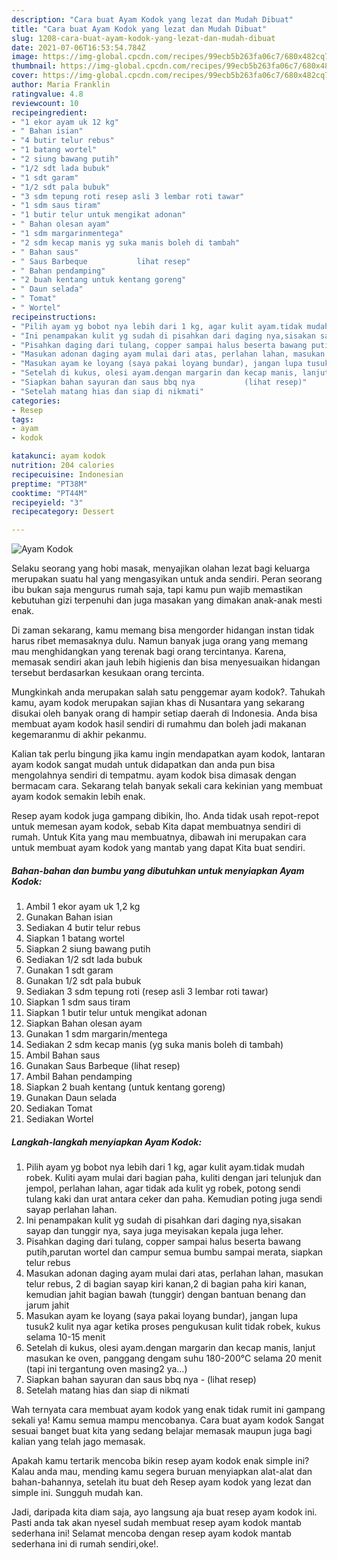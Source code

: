 ```yaml
---
description: "Cara buat Ayam Kodok yang lezat dan Mudah Dibuat"
title: "Cara buat Ayam Kodok yang lezat dan Mudah Dibuat"
slug: 1208-cara-buat-ayam-kodok-yang-lezat-dan-mudah-dibuat
date: 2021-07-06T16:53:54.784Z
image: https://img-global.cpcdn.com/recipes/99ecb5b263fa06c7/680x482cq70/ayam-kodok-foto-resep-utama.jpg
thumbnail: https://img-global.cpcdn.com/recipes/99ecb5b263fa06c7/680x482cq70/ayam-kodok-foto-resep-utama.jpg
cover: https://img-global.cpcdn.com/recipes/99ecb5b263fa06c7/680x482cq70/ayam-kodok-foto-resep-utama.jpg
author: Maria Franklin
ratingvalue: 4.8
reviewcount: 10
recipeingredient:
- "1 ekor ayam uk 12 kg"
- " Bahan isian"
- "4 butir telur rebus"
- "1 batang wortel"
- "2 siung bawang putih"
- "1/2 sdt lada bubuk"
- "1 sdt garam"
- "1/2 sdt pala bubuk"
- "3 sdm tepung roti resep asli 3 lembar roti tawar"
- "1 sdm saus tiram"
- "1 butir telur untuk mengikat adonan"
- " Bahan olesan ayam"
- "1 sdm margarinmentega"
- "2 sdm kecap manis yg suka manis boleh di tambah"
- " Bahan saus"
- " Saus Barbeque           lihat resep"
- " Bahan pendamping"
- "2 buah kentang untuk kentang goreng"
- " Daun selada"
- " Tomat"
- " Wortel"
recipeinstructions:
- "Pilih ayam yg bobot nya lebih dari 1 kg, agar kulit ayam.tidak mudah robek. Kuliti ayam mulai dari bagian paha, kuliti dengan jari telunjuk dan jempol, perlahan lahan, agar tidak ada kulit yg robek, potong sendi tulang kaki dan urat antara ceker dan paha. Kemudian poting juga sendi sayap perlahan lahan."
- "Ini penampakan kulit yg sudah di pisahkan dari daging nya,sisakan sayap dan tunggir nya, saya juga meyisakan kepala juga leher."
- "Pisahkan daging dari tulang, copper sampai halus beserta bawang putih,parutan wortel dan campur semua bumbu sampai merata, siapkan telur rebus"
- "Masukan adonan daging ayam mulai dari atas, perlahan lahan, masukan telur rebus, 2 di bagian sayap kiri kanan,2 di bagian paha kiri kanan, kemudian jahit bagian bawah (tunggir) dengan bantuan benang dan jarum jahit"
- "Masukan ayam ke loyang (saya pakai loyang bundar), jangan lupa tusuk2 kulit nya agar ketika proses pengukusan kulit tidak robek, kukus selama 10-15 menit"
- "Setelah di kukus, olesi ayam.dengan margarin dan kecap manis, lanjut masukan ke oven, panggang dengam suhu 180-200°C selama 20 menit (tapi ini tergantung oven masing2 ya...)"
- "Siapkan bahan sayuran dan saus bbq nya           (lihat resep)"
- "Setelah matang hias dan siap di nikmati"
categories:
- Resep
tags:
- ayam
- kodok

katakunci: ayam kodok 
nutrition: 204 calories
recipecuisine: Indonesian
preptime: "PT38M"
cooktime: "PT44M"
recipeyield: "3"
recipecategory: Dessert

---
```



![Ayam Kodok](https://img-global.cpcdn.com/recipes/99ecb5b263fa06c7/680x482cq70/ayam-kodok-foto-resep-utama.jpg)

Selaku seorang yang hobi masak, menyajikan olahan lezat bagi keluarga merupakan suatu hal yang mengasyikan untuk anda sendiri. Peran seorang ibu bukan saja mengurus rumah saja, tapi kamu pun wajib memastikan kebutuhan gizi terpenuhi dan juga masakan yang dimakan anak-anak mesti enak.

Di zaman  sekarang, kamu memang bisa mengorder hidangan instan tidak harus ribet memasaknya dulu. Namun banyak juga orang yang memang mau menghidangkan yang terenak bagi orang tercintanya. Karena, memasak sendiri akan jauh lebih higienis dan bisa menyesuaikan hidangan tersebut berdasarkan kesukaan orang tercinta. 



Mungkinkah anda merupakan salah satu penggemar ayam kodok?. Tahukah kamu, ayam kodok merupakan sajian khas di Nusantara yang sekarang disukai oleh banyak orang di hampir setiap daerah di Indonesia. Anda bisa membuat ayam kodok hasil sendiri di rumahmu dan boleh jadi makanan kegemaranmu di akhir pekanmu.

Kalian tak perlu bingung jika kamu ingin mendapatkan ayam kodok, lantaran ayam kodok sangat mudah untuk didapatkan dan anda pun bisa mengolahnya sendiri di tempatmu. ayam kodok bisa dimasak dengan bermacam cara. Sekarang telah banyak sekali cara kekinian yang membuat ayam kodok semakin lebih enak.

Resep ayam kodok juga gampang dibikin, lho. Anda tidak usah repot-repot untuk memesan ayam kodok, sebab Kita dapat membuatnya sendiri di rumah. Untuk Kita yang mau membuatnya, dibawah ini merupakan cara untuk membuat ayam kodok yang mantab yang dapat Kita buat sendiri.

<!--inarticleads1-->

##### Bahan-bahan dan bumbu yang dibutuhkan untuk menyiapkan Ayam Kodok:

1. Ambil 1 ekor ayam uk 1,2 kg
1. Gunakan  Bahan isian
1. Sediakan 4 butir telur rebus
1. Siapkan 1 batang wortel
1. Siapkan 2 siung bawang putih
1. Sediakan 1/2 sdt lada bubuk
1. Gunakan 1 sdt garam
1. Gunakan 1/2 sdt pala bubuk
1. Sediakan 3 sdm tepung roti (resep asli 3 lembar roti tawar)
1. Siapkan 1 sdm saus tiram
1. Siapkan 1 butir telur untuk mengikat adonan
1. Siapkan  Bahan olesan ayam
1. Gunakan 1 sdm margarin/mentega
1. Sediakan 2 sdm kecap manis (yg suka manis boleh di tambah)
1. Ambil  Bahan saus
1. Gunakan  Saus Barbeque           (lihat resep)
1. Ambil  Bahan pendamping
1. Siapkan 2 buah kentang (untuk kentang goreng)
1. Gunakan  Daun selada
1. Sediakan  Tomat
1. Sediakan  Wortel




<!--inarticleads2-->

##### Langkah-langkah menyiapkan Ayam Kodok:

1. Pilih ayam yg bobot nya lebih dari 1 kg, agar kulit ayam.tidak mudah robek. Kuliti ayam mulai dari bagian paha, kuliti dengan jari telunjuk dan jempol, perlahan lahan, agar tidak ada kulit yg robek, potong sendi tulang kaki dan urat antara ceker dan paha. Kemudian poting juga sendi sayap perlahan lahan.
1. Ini penampakan kulit yg sudah di pisahkan dari daging nya,sisakan sayap dan tunggir nya, saya juga meyisakan kepala juga leher.
1. Pisahkan daging dari tulang, copper sampai halus beserta bawang putih,parutan wortel dan campur semua bumbu sampai merata, siapkan telur rebus
1. Masukan adonan daging ayam mulai dari atas, perlahan lahan, masukan telur rebus, 2 di bagian sayap kiri kanan,2 di bagian paha kiri kanan, kemudian jahit bagian bawah (tunggir) dengan bantuan benang dan jarum jahit
1. Masukan ayam ke loyang (saya pakai loyang bundar), jangan lupa tusuk2 kulit nya agar ketika proses pengukusan kulit tidak robek, kukus selama 10-15 menit
1. Setelah di kukus, olesi ayam.dengan margarin dan kecap manis, lanjut masukan ke oven, panggang dengam suhu 180-200°C selama 20 menit (tapi ini tergantung oven masing2 ya...)
1. Siapkan bahan sayuran dan saus bbq nya -           (lihat resep)
1. Setelah matang hias dan siap di nikmati




Wah ternyata cara membuat ayam kodok yang enak tidak rumit ini gampang sekali ya! Kamu semua mampu mencobanya. Cara buat ayam kodok Sangat sesuai banget buat kita yang sedang belajar memasak maupun juga bagi kalian yang telah jago memasak.

Apakah kamu tertarik mencoba bikin resep ayam kodok enak simple ini? Kalau anda mau, mending kamu segera buruan menyiapkan alat-alat dan bahan-bahannya, setelah itu buat deh Resep ayam kodok yang lezat dan simple ini. Sungguh mudah kan. 

Jadi, daripada kita diam saja, ayo langsung aja buat resep ayam kodok ini. Pasti anda tak akan nyesel sudah membuat resep ayam kodok mantab sederhana ini! Selamat mencoba dengan resep ayam kodok mantab sederhana ini di rumah sendiri,oke!.

